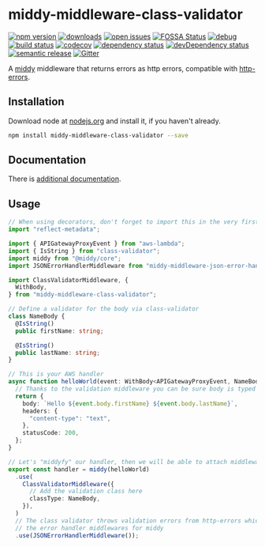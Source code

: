 # middy-middleware-class-validator

[![npm version](https://badge.fury.io/js/middy-middleware-class-validator.svg)](https://npmjs.org/package/middy-middleware-class-validator) [![downloads](https://img.shields.io/npm/dw/middy-middleware-class-validator.svg)](https://npmjs.org/package/middy-middleware-class-validator) [![open issues](https://img.shields.io/github/issues-raw/dbartholomae/middy-middleware-class-validator.svg)](https://github.com/dbartholomae/middy-middleware-class-validator/issues) [![FOSSA Status](https://app.fossa.io/api/projects/git%2Bgithub.com%2Fdbartholomae%2Fmiddy-middleware-class-validator.svg?type=shield)](https://app.fossa.io/projects/git%2Bgithub.com%2Fdbartholomae%2Fmiddy-middleware-class-validator?ref=badge_shield) [![debug](https://img.shields.io/badge/debug-blue.svg)](https://github.com/visionmedia/debug#readme) [![build status](https://img.shields.io/circleci/project/github/dbartholomae/middy-middleware-class-validator/master.svg?style=flat)](https://circleci.com/gh/dbartholomae/workflows/middy-middleware-class-validator/tree/master) [![codecov](https://codecov.io/gh/dbartholomae/middy-middleware-class-validator/branch/master/graph/badge.svg)](https://codecov.io/gh/dbartholomae/middy-middleware-class-validator) [![dependency status](https://david-dm.org/dbartholomae/middy-middleware-class-validator.svg?theme=shields.io)](https://david-dm.org/dbartholomae/middy-middleware-class-validator) [![devDependency status](https://david-dm.org/dbartholomae/middy-middleware-class-validator/dev-status.svg)](https://david-dm.org/dbartholomae/middy-middleware-class-validator?type=dev) [![semantic release](https://img.shields.io/badge/%20%20%F0%9F%93%A6%F0%9F%9A%80-semantic--release-e10079.svg)](https://github.com/semantic-release/semantic-release#badge) [![Gitter](https://badges.gitter.im/dbartholomae/middy-middleware-class-validator.svg)](https://gitter.im/middy-middleware-class-validator)

A [middy](https://github.com/middyjs/middy) middleware that returns errors as http errors, compatible with [http-errors](https://www.npmjs.com/package/http-errors).

## Installation

Download node at [nodejs.org](http://nodejs.org) and install it, if you haven't already.

```sh
npm install middy-middleware-class-validator --save
```

## Documentation

There is [additional documentation](https://dbartholomae.github.com/middy-middleware-class-validator).

## Usage

```typescript
// When using decorators, don't forget to import this in the very first line of code
import "reflect-metadata";

import { APIGatewayProxyEvent } from "aws-lambda";
import { IsString } from "class-validator";
import middy from "@middy/core";
import JSONErrorHandlerMiddleware from "middy-middleware-json-error-handler";

import ClassValidatorMiddleware, {
  WithBody,
} from "middy-middleware-class-validator";

// Define a validator for the body via class-validator
class NameBody {
  @IsString()
  public firstName: string;

  @IsString()
  public lastName: string;
}

// This is your AWS handler
async function helloWorld(event: WithBody<APIGatewayProxyEvent, NameBody>) {
  // Thanks to the validation middleware you can be sure body is typed correctly
  return {
    body: `Hello ${event.body.firstName} ${event.body.lastName}`,
    headers: {
      "content-type": "text",
    },
    statusCode: 200,
  };
}

// Let's "middyfy" our handler, then we will be able to attach middlewares to it
export const handler = middy(helloWorld)
  .use(
    ClassValidatorMiddleware({
      // Add the validation class here
      classType: NameBody,
    }),
  )
  // The class validator throws validation errors from http-errors which are compatible with
  // the error handler middlewares for middy
  .use(JSONErrorHandlerMiddleware());
```
